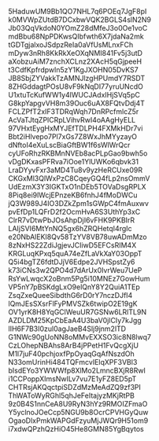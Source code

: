 5HaduwUM9Bb1QO7NHL7q6POEq7JgF8pI
k0MVWpZUtdB7DCxbwVQK2BGLS4slN2N9
Jb03QqVkdoN0YOmZ28dMfeJ3o0Oe1voC
mdBbu68NpPDKwsQIbfwth6X7jdaNa2mk
tGDTgjalxoJSdpzReIa0aVfUsMLnxFCh
mDyw3nRh8KkRkXeOXqNMI841Fv5j3utD
aXobzuAiM7znchXCLnz2XAcH5qGjpeeH
t3CdfKpfrdpwln5zY1KgJXOHN05DvKS7
JB8SbjZYVakkTzAMNJlzgHPUmdY7RSDT
8ZHGddagtPOsU8vF9kNqDI77yruUNcdO
U1xtuTcKufWW1y4lWUCJAdxIHjSVq5pC
G8kpYapgvVH8m39Ouc6uAX8FQtvDdj4T
FCLZPfT2xIF3TDRqWqh7DnRPcfmlcZ5r
AcVaTJtqZPlCRpLVihvRwI4oAAgHyELL
97VHxtEygHxMYJEfTDLPH4FXMkHDr7vi
Bbt2iHlvepo7Pl7xGs7Z8WxJhMYyzayO
dNftoI4eXuLscBiaGftBW1f6sWlWrQcr
cyUFoRhzRKBMnNVEb8acPLpGao9bwh5o
vDgDKxasPFRva7iOoe1YlUWKo6qbvk31
LraDYyvFxr3aMD4Tu8v9yzHeRCUxe09R
CKGxMl3QlWxPzC8CqeyGQ4fLp2nsOmmV
UdEzmX3Y3IGKTxO1nDEb5TOVaDsgRPLX
8Piq8ei9lWcjEPnzeKB6fnhJ4fMoDWCu
jQ3W989J4IO3DZkZpm1sGWpC4fmAuxwv
pvEfDp1LQFrD2f2OcmHvA6S3UthYp3xC
ClrR7vDtwPbJOsAhpDjI6vFHK9PKBIrR
LAIjSVI6MtYnNQ5gx6hZRQHetqI4rgIc
e20NbAlEKI8Qv58TzYV8VB78uwADmMzo
8zNxHS22ZdiJgjevJCIiwD5EFCsRIM4X
KRGLuqKPxq5quA74eZfLaVkXaY03OppT
Q5i4bgTZ6fdtDJjV6Edpe2JVHSpstZy6
k73iCNs3w2QPO4d7dArUx0IvrWeu7UeP
RsYwLwqcX2oBnm5Pg5i10MNEz7GowHum
VP5nY7pBSKdgLxO9elQnY8Y2QuiA1TEp
ZsqZxeQueeSibdthG6rD0rY7nczDJfI4
lQmJEsSXsrFlFyPMVSZk6twipO2E19gK
OV1yrK8H8YqGClWeuUR7GSNw6LRlTL9N
AZDLDM25KpCbEaA4U3baV0jlCIy7kJgg
lIH6F7B3I0zul0agJaeB4Slj9jnm2lTD
G1NWc90gUoNN8oMMvEXXSO3ic8N8lwq7
CzLOhepNBAhs8ArB4jPPetH1FvQcgXjU
M1l7juF40pchjoxfPpOyaqGqAfNszdOh
N33omUrinHi484TQFmcvIElqXPF3VBl3
bIsdEYo3YWWWfp8XlMo2LmncBXjR8RwI
i1CCPoppXImsNwILv7vu7E1yFZ8ED5pT
CHTRsjAKQqctpiSDZdMzMeAdZQ9zf3PI
ThWAToWyRGhl5qhJeFeItajyzMKjRtPB
9z0B4S1nnCeA8U9RyN3hYz9RMOIZFmaO
Y5yclnoJOeCcp5NGU9b8OcrCPVHGyQuw
OgaoDlxPmkWAPGdFzyuMjJWQr9H51om9
i7xdwQPzhQzHiO45He8GMN85YgBqytos
